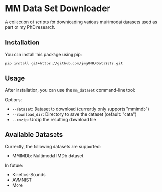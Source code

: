 # MM Data Set Downloader

A collection of scripts for downloading various multimodal datasets used as part of my PhD research.

## Installation

You can install this package using pip:
```
pip install git+https://github.com/jmg049/DataSets.git
```

## Usage

After installation, you can use the `mm_dataset` command-line tool:

Options:
- `--dataset`: Dataset to download (currently only supports "mmimdb")
- `--download_dir`: Directory to save the dataset (default: "data")
- `--unzip`: Unzip the resulting download file 

## Available Datasets

Currently, the following datasets are supported:

- MMIMDb: Multimodal IMDb dataset

In future:
- Kinetics-Sounds 
- AVMNIST
- More
